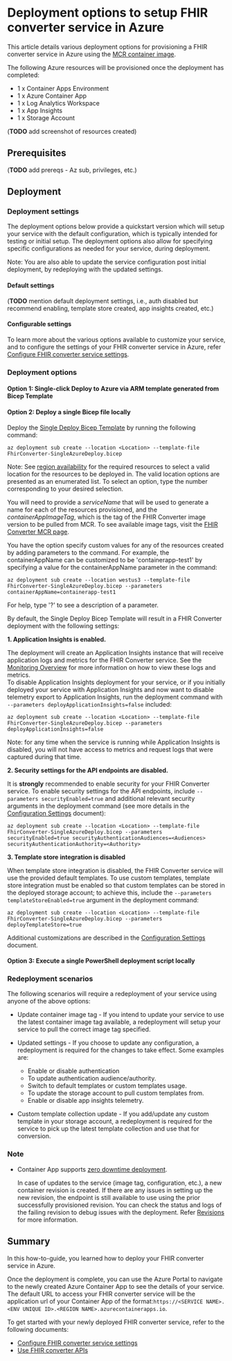 # Deployment options to setup FHIR converter service in Azure

This article details various deployment options for provisioning a FHIR converter service in Azure using the [MCR container image](https://mcr.microsoft.com/en-us/product/healthcareapis/fhir-converter/tags).

The following Azure resources will be provisioned once the deployment has completed:

* 1 x Container Apps Environment
* 1 x Azure Container App
* 1 x Log Analytics Workspace
* 1 x App Insights
* 1 x Storage Account

(**TODO** add screenshot of resources created)

## Prerequisites

(**TODO** add prereqs - Az sub, privileges, etc.)

## Deployment

### Deployment settings

The deployment options below provide a quickstart version which will setup your service with the default configuration, which is typically intended for testing or initial setup. The deployment options also allow for specifying specific configurations as needed for your service, during deployment.

Note: You are also able to update the service configuration post initial deployment, by redeploying with the updated settings.

#### Default settings

(**TODO** mention default deployment settings, i.e., auth disabled but recommend enabling, template store created, app insights created, etc.)

#### Configurable settings

To learn more about the various options available to customize your service, and to configure the settings of your FHIR converter service in Azure, refer [Configure FHIR converter service settings](configuration-settings.md).

### Deployment options

#### Option 1: Single-click Deploy to Azure via ARM template generated from Bicep Template

#### Option 2: Deploy a single Bicep file locally

Deploy the [Single Deploy Bicep Template](../deploy/FhirConverter-SingleAzureDeploy.bicep) by running the following command:

```
az deployment sub create --location <Location> --template-file FhirConverter-SingleAzureDeploy.bicep
```

Note: See [region availability](https://azure.microsoft.com/en-us/explore/global-infrastructure/products-by-region/?products=monitor,storage,container-apps) for the required resources to select a valid location for the resources to be deployed in. The valid location options are presented as an enumerated list. To select an option, type the number corresponding to your desired selection.

You will need to provide a *serviceName* that will be used to generate a name for each of the resources provisioned, and the *containerAppImageTag*, which is the tag of the FHIR Converter image version to be pulled from MCR. To see available image tags, visit the [FHIR Converter MCR page](https://mcr.microsoft.com/en-us/product/healthcareapis/fhir-converter/tags).

You have the option specify custom values for any of the resources created by adding parameters to the command. For example, the containerAppName can be customized to be 'containerapp-test1' by specifying a value for the containerAppName parameter in the command:
```
az deployment sub create --location westus3 --template-file FhirConverter-SingleAzureDeploy.bicep --parameters containerAppName=containerapp-test1
```

For help, type '?' to see a description of a parameter.

By default, the Single Deploy Bicep Template will result in a FHIR Converter deployment with the following settings:

**1. Application Insights is enabled.**

The deployment will create an Application Insights instance that will receive application logs and metrics for the FHIR Converter service. See the [Monitoring Overview](monitoring.md) for more information on how to view these logs and metrics.						
To disable Application Insights deployment for your service, or if you initially deployed your service with Application Insights and now want to disable telemetry export to Application Insights, run the deployment command with `--parameters deployApplicationInsights=false` included:

```
az deployment sub create --location <Location> --template-file FhirConverter-SingleAzureDeploy.bicep --parameters deployApplicationInsights=false
```

Note: for any time when the service is running while Application Insights is disabled, you will not have access to metrics and request logs that were captured during that time.

**2. Security settings for the API endpoints are disabled.**

It is **strongly** recommended to enable security for your FHIR Converter service. To enable security settings for the API endpoints, include `--parameters securityEnabled=true` and additional relevant security arguments in the deployment command (see more details in the [Configuration Settings](configuration-settings.md) document):

```
az deployment sub create --location <Location> --template-file FhirConverter-SingleAzureDeploy.bicep --parameters securityEnabled=true securityAuthenticationAudiences=<Audiences> securityAuthenticationAuthority=<Authority>
```

**3. Template store integration is disabled**

When template store integration is disabled, the FHIR Converter service will use the provided default templates. To use custom templates, template store integration must be enabled so that custom templates can be stored in the deployed storage account; to achieve this, include the `--parameters templateStoreEnabled=true` argument in the deployment command:

```
az deployment sub create --location <Location> --template-file FhirConverter-SingleAzureDeploy.bicep --parameters deployTemplateStore=true

```

Additional customizations are described in the [Configuration Settings](configuration-settings.md) document.


#### Option 3: Execute a single PowerShell deployment script locally

### Redeployment scenarios

The following scenarios will require a redeployment of your service using anyone of the above options:

* Update container image tag - If you intend to update your service to use the latest container image tag available, a redeployment will setup your service to pull the correct image tag specified.

* Updated settings - If you choose to update any configuration, a redeployment is required for the changes to take effect. Some examples are:

  * Enable or disable authentication
  * To update authentication audience/authority.
  * Switch to default templates or custom templates usage.
  * To update the storage account to pull custom templates from.
  * Enable or disable app insights telemetry.

* Custom template collection update - If you add/update any custom template in your storage account, a redeployment is required for the service to pick up the latest template collection and use that for conversion.

### Note

* Container App supports [zero downtime deployment](https://learn.microsoft.com/en-us/azure/container-apps/revisions#zero-downtime-deployment).

  In case of updates to the service (image tag, configuration, etc.), a new container revision is created. If there are any issues in setting up the new revision, the endpoint is still available to use using the prior successfully provisioned revision. You can check the status and logs of the failing revision to debug issues with the deployment. Refer [Revisions](https://learn.microsoft.com/en-us/azure/container-apps/revisions) for more information.

## Summary

In this how-to-guide, you learned how to deploy your FHIR converter service in Azure.

Once the deployment is complete, you can use the Azure Portal to navigate to the newly created Azure Container App to see the details of your service.
The default URL to access your FHIR converter service will be the application url of your Container App of the format:`https://<SERVICE NAME>.<ENV UNIQUE ID>.<REGION NAME>.azurecontainerapps.io`.

To get started with your newly deployed FHIR converter service, refer to the following documents:

* [Configure FHIR converter service settings](configuration-settings.md)
* [Use FHIR converter APIs](use-convert-web-apis.md)
